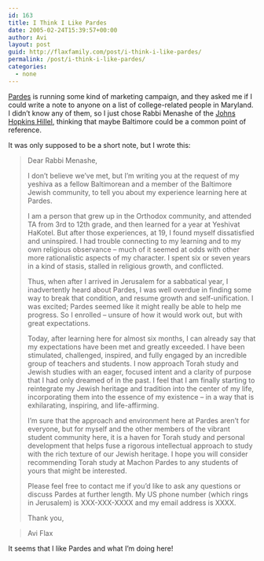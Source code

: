 ```yaml
---
id: 163
title: I Think I Like Pardes
date: 2005-02-24T15:39:57+00:00
author: Avi
layout: post
guid: http://flaxfamily.com/post/i-think-i-like-pardes/
permalink: /post/i-think-i-like-pardes/
categories:
  - none
---
```

[Pardes](http://pardes.org.il/) is running some kind of marketing campaign, and they asked me if I could write a note to anyone on a list of college-related people in Maryland. I didn&#8217;t know any of them, so I just chose Rabbi Menashe of the [Johns Hopkins Hillel](http://www.jhu.edu/hillel/), thinking that maybe Baltimore could be a common point of reference.

It was only supposed to be a short note, but I wrote this:

> Dear Rabbi Menashe,
> 
> I don&#8217;t believe we&#8217;ve met, but I&#8217;m writing you at the request of my yeshiva as a fellow Baltimorean and a member of the Baltimore Jewish community, to tell you about my experience learning here at Pardes.
> 
> I am a person that grew up in the Orthodox community, and attended TA from 3rd to 12th grade, and then learned for a year at Yeshivat HaKotel. But after those experiences, at 19, I found myself dissatisfied and uninspired. I had trouble connecting to my learning and to my own religious observance &#8211; much of it seemed at odds with other more rationalistic aspects of my character. I spent six or seven years in a kind of stasis, stalled in religious growth, and conflicted.
> 
> Thus, when after I arrived in Jerusalem for a sabbatical year, I inadvertently heard about Pardes, I was well overdue in finding some way to break that condition, and resume growth and self-unification. I was excited; Pardes seemed like it might really be able to help me progress. So I enrolled &#8211; unsure of how it would work out, but with great expectations.
> 
> Today, after learning here for almost six months, I can already say that my expectations have been met and greatly exceeded. I have been stimulated, challenged, inspired, and fully engaged by an incredible group of teachers and students. I now approach Torah study and Jewish studies with an eager, focused intent and a clarity of purpose that I had only dreamed of in the past. I feel that I am finally starting to reintegrate my Jewish heritage and tradition into the center of my life, incorporating them into the essence of my existence &#8211; in a way that is exhilarating, inspiring, and life-affirming.
> 
> I&#8217;m sure that the approach and environment here at Pardes aren&#8217;t for everyone, but for myself and the other members of the vibrant student community here, it is a haven for Torah study and personal development that helps fuse a rigorous intellectual approach to study with the rich texture of our Jewish heritage. I hope you will consider recommending Torah study at Machon Pardes to any students of yours that might be interested.
> 
> Please feel free to contact me if you&#8217;d like to ask any questions or discuss Pardes at further length. My US phone number (which rings in Jerusalem) is XXX-XXX-XXXX and my email address is XXXX.
> 
> Thank you,
  
> Avi Flax 

It seems that I like Pardes and what I&#8217;m doing here!